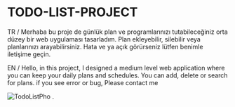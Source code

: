 # TODO-LIST-PROJECT

TR / Merhaba bu proje de günlük plan ve programlarınızı tutabileceğiniz orta düzey bir web uygulaması tasarladım.
Plan ekleyebilir, silebilir veya planlarınızı arayabilirsiniz. Hata ve ya açık görürseniz lütfen benimle iletişime geçin.

EN / Hello, in this project, I designed a medium level web application where you can keep your daily plans and schedules.
You can add, delete or search for plans. if you see error or bug, Please contact me


![TodoListPho](https://github.com/HamzaDogann/TODO-LIST-PROJECT/assets/93007915/651ace77-922a-415a-8fa8-3f92fcaf820a)
.
